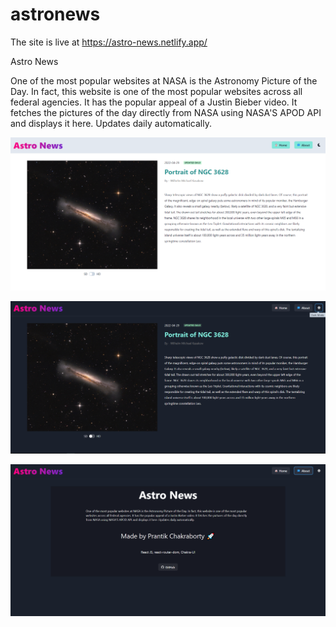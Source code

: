 # astronews

The site is live at https://astro-news.netlify.app/

Astro News

One of the most popular websites at NASA is the Astronomy Picture of the Day. In fact, this website is one of the most popular websites across all federal agencies. It has the popular appeal of a Justin Bieber video. It fetches the pictures of the day directly from NASA using NASA'S APOD API and displays it here. Updates daily automatically.

![alt text](https://github.com/prantik007/astronews/blob/master/1.PNG?raw=true)

![alt text](https://github.com/prantik007/astronews/blob/master/2.PNG?raw=true)

![alt text](https://github.com/prantik007/astronews/blob/master/3.PNG?raw=true)
